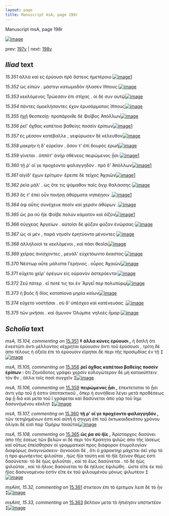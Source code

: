 ```yaml
---
layout: page
title: Manuscript msA, page 198r
---
```


Manuscript msA, page 198r

[![image](http://www.homermultitext.org/iipsrv?OBJ=IIP,1.0&FIF=/project/homer/pyramidal/deepzoom/hmt/vaimg/2017a/VA198RN_0369.tif&WID=100&CVT=JPEG)](http://www.homermultitext.org/ict2/?urn=urn:cite2:hmt:vaimg.2017a:VA198RN_0369)

prev:  [197v](../197v) | next:  [198v](../198v)

## *Iliad* text

*15.351* <a id="15.351"/> ἀλλὰ καὶ ες ἐρύουσι πρὸ ἄστεος ἡμετέροιο·[![image](http://www.homermultitext.org/iipsrv?OBJ=IIP,1.0&FIF=/project/homer/pyramidal/deepzoom/hmt/vaimg/2017a/VA198RN_0369.tif&RGN=0.179,0.2059,0.384,0.0293&WID=1000&CVT=JPEG)](http://www.homermultitext.org/ict2/?urn=urn:cite2:hmt:vaimg.2017a:VA198RN_0369@0.179,0.2059,0.384,0.0293)[1](#msA_15.104)

*15.352* <a id="15.352"/> ὡς εἰπὼν . μάστιγι κατωμαδὸν ήλασεν ἵ̈ππους·[![image](http://www.homermultitext.org/iipsrv?OBJ=IIP,1.0&FIF=/project/homer/pyramidal/deepzoom/hmt/vaimg/2017a/VA198RN_0369.tif&RGN=0.177,0.2254,0.415,0.0293&WID=1000&CVT=JPEG)](http://www.homermultitext.org/ict2/?urn=urn:cite2:hmt:vaimg.2017a:VA198RN_0369@0.177,0.2254,0.415,0.0293)

*15.353* <a id="15.353"/> κεκλόμενος Τρώεσσιν ἐπι στίχας . οἱ δὲ συν αυτῷ[![image](http://www.homermultitext.org/iipsrv?OBJ=IIP,1.0&FIF=/project/homer/pyramidal/deepzoom/hmt/vaimg/2017a/VA198RN_0369.tif&RGN=0.177,0.2449,0.415,0.027&WID=1000&CVT=JPEG)](http://www.homermultitext.org/ict2/?urn=urn:cite2:hmt:vaimg.2017a:VA198RN_0369@0.177,0.2449,0.415,0.027)

*15.354* <a id="15.354"/> πάντες ὁμοκλήσαντες έχον ἐρυσάρματας ἵ̈ππους[![image](http://www.homermultitext.org/iipsrv?OBJ=IIP,1.0&FIF=/project/homer/pyramidal/deepzoom/hmt/vaimg/2017a/VA198RN_0369.tif&RGN=0.174,0.266,0.426,0.0248&WID=1000&CVT=JPEG)](http://www.homermultitext.org/ict2/?urn=urn:cite2:hmt:vaimg.2017a:VA198RN_0369@0.174,0.266,0.426,0.0248)

*15.355* <a id="15.355"/> ἠχῇ θεσπεσίῃ· προπάροιθε δὲ Φοῖβος Ἀπόλλων[![image](http://www.homermultitext.org/iipsrv?OBJ=IIP,1.0&FIF=/project/homer/pyramidal/deepzoom/hmt/vaimg/2017a/VA198RN_0369.tif&RGN=0.177,0.281,0.434,0.0301&WID=1000&CVT=JPEG)](http://www.homermultitext.org/ict2/?urn=urn:cite2:hmt:vaimg.2017a:VA198RN_0369@0.177,0.281,0.434,0.0301)

*15.356* <a id="15.356"/> ῥεῖ' ὄχθας καπέτοιο βαθείης ποσσὶν ἐρίπων[![image](http://www.homermultitext.org/iipsrv?OBJ=IIP,1.0&FIF=/project/homer/pyramidal/deepzoom/hmt/vaimg/2017a/VA198RN_0369.tif&RGN=0.179,0.2975,0.376,0.0301&WID=1000&CVT=JPEG)](http://www.homermultitext.org/ict2/?urn=urn:cite2:hmt:vaimg.2017a:VA198RN_0369@0.179,0.2975,0.376,0.0301)[1](#msA_15.105)

*15.357* <a id="15.357"/> ἐς μέσσον κατέβαλλε , γεφύρωσεν δὲ κέλευθον[![image](http://www.homermultitext.org/iipsrv?OBJ=IIP,1.0&FIF=/project/homer/pyramidal/deepzoom/hmt/vaimg/2017a/VA198RN_0369.tif&RGN=0.175,0.3186,0.407,0.0285&WID=1000&CVT=JPEG)](http://www.homermultitext.org/ict2/?urn=urn:cite2:hmt:vaimg.2017a:VA198RN_0369@0.175,0.3186,0.407,0.0285)

*15.358* <a id="15.358"/> μακρὴν ἠ δ̀' εὐρεῖαν . ὅσον τ' ἐπὶ δουρὸς ἐρωῆ[![image](http://www.homermultitext.org/iipsrv?OBJ=IIP,1.0&FIF=/project/homer/pyramidal/deepzoom/hmt/vaimg/2017a/VA198RN_0369.tif&RGN=0.181,0.3388,0.407,0.0285&WID=1000&CVT=JPEG)](http://www.homermultitext.org/ict2/?urn=urn:cite2:hmt:vaimg.2017a:VA198RN_0369@0.181,0.3388,0.407,0.0285)

*15.359* <a id="15.359"/> γίνεται . ὁππότ' ἀνὴρ σθένεος πειρώμενος ᾗσι·[![image](http://www.homermultitext.org/iipsrv?OBJ=IIP,1.0&FIF=/project/homer/pyramidal/deepzoom/hmt/vaimg/2017a/VA198RN_0369.tif&RGN=0.178,0.3599,0.413,0.0285&WID=1000&CVT=JPEG)](http://www.homermultitext.org/ict2/?urn=urn:cite2:hmt:vaimg.2017a:VA198RN_0369@0.178,0.3599,0.413,0.0285)[1](#msA_15.106)

*15.360* <a id="15.360"/> τῇ ῥ' οἵ γε προχέοντο φαλαγγηδὸν . πρὸ δ' Ἀπόλλων[![image](http://www.homermultitext.org/iipsrv?OBJ=IIP,1.0&FIF=/project/homer/pyramidal/deepzoom/hmt/vaimg/2017a/VA198RN_0369.tif&RGN=0.176,0.3802,0.413,0.0255&WID=1000&CVT=JPEG)](http://www.homermultitext.org/ict2/?urn=urn:cite2:hmt:vaimg.2017a:VA198RN_0369@0.176,0.3802,0.413,0.0255)[1](#msA_15.107)

*15.361* <a id="15.361"/> αἰγίδ' ἔχων ἐρίτιμον· ἔρειπε δὲ τεῖχος Ἀχαιῶν[![image](http://www.homermultitext.org/iipsrv?OBJ=IIP,1.0&FIF=/project/homer/pyramidal/deepzoom/hmt/vaimg/2017a/VA198RN_0369.tif&RGN=0.175,0.3974,0.404,0.0255&WID=1000&CVT=JPEG)](http://www.homermultitext.org/ict2/?urn=urn:cite2:hmt:vaimg.2017a:VA198RN_0369@0.175,0.3974,0.404,0.0255)[1](#msAint_15.32)

*15.362* <a id="15.362"/> ῥεῖα μάλ' . ὡς ὅτε τις ψάμαθον παῖς ἄγχι θαλάσσης·[![image](http://www.homermultitext.org/iipsrv?OBJ=IIP,1.0&FIF=/project/homer/pyramidal/deepzoom/hmt/vaimg/2017a/VA198RN_0369.tif&RGN=0.175,0.4155,0.421,0.0255&WID=1000&CVT=JPEG)](http://www.homermultitext.org/ict2/?urn=urn:cite2:hmt:vaimg.2017a:VA198RN_0369@0.175,0.4155,0.421,0.0255)

*15.363* <a id="15.363"/> ὅς τ' ἐπεὶ οὖν ποιήσῃ ἀθύρματα νηπιέῃσιν .[![image](http://www.homermultitext.org/iipsrv?OBJ=IIP,1.0&FIF=/project/homer/pyramidal/deepzoom/hmt/vaimg/2017a/VA198RN_0369.tif&RGN=0.176,0.4328,0.407,0.0255&WID=1000&CVT=JPEG)](http://www.homermultitext.org/ict2/?urn=urn:cite2:hmt:vaimg.2017a:VA198RN_0369@0.176,0.4328,0.407,0.0255)[1](#msAint_15.33)

*15.364* <a id="15.364"/> ὰψ αὖτις συνέχευε ποσὶν καὶ χερσὶν ἀθύρων .[![image](http://www.homermultitext.org/iipsrv?OBJ=IIP,1.0&FIF=/project/homer/pyramidal/deepzoom/hmt/vaimg/2017a/VA198RN_0369.tif&RGN=0.175,0.4523,0.398,0.0255&WID=1000&CVT=JPEG)](http://www.homermultitext.org/ict2/?urn=urn:cite2:hmt:vaimg.2017a:VA198RN_0369@0.175,0.4523,0.398,0.0255)

*15.365* <a id="15.365"/> ὥς ῥα σὺ ἤϊε Φοῖβε πολὺν κάματον καὶ ὀϊζὺν[![image](http://www.homermultitext.org/iipsrv?OBJ=IIP,1.0&FIF=/project/homer/pyramidal/deepzoom/hmt/vaimg/2017a/VA198RN_0369.tif&RGN=0.174,0.4726,0.409,0.0255&WID=1000&CVT=JPEG)](http://www.homermultitext.org/ict2/?urn=urn:cite2:hmt:vaimg.2017a:VA198RN_0369@0.174,0.4726,0.409,0.0255)[1](#msA_15.108)

*15.366* <a id="15.366"/> σύγχεας Ἀργείων . αὐτοῖσι δὲ φῦζαν φύζαν ἐνῶρσας·[![image](http://www.homermultitext.org/iipsrv?OBJ=IIP,1.0&FIF=/project/homer/pyramidal/deepzoom/hmt/vaimg/2017a/VA198RN_0369.tif&RGN=0.174,0.4899,0.409,0.0255&WID=1000&CVT=JPEG)](http://www.homermultitext.org/ict2/?urn=urn:cite2:hmt:vaimg.2017a:VA198RN_0369@0.174,0.4899,0.409,0.0255)

*15.367* <a id="15.367"/> ὡς οἱ μὲν , παρὰ νηυσὶν ἐρητύοντο μένοντες·[![image](http://www.homermultitext.org/iipsrv?OBJ=IIP,1.0&FIF=/project/homer/pyramidal/deepzoom/hmt/vaimg/2017a/VA198RN_0369.tif&RGN=0.174,0.5101,0.396,0.0255&WID=1000&CVT=JPEG)](http://www.homermultitext.org/ict2/?urn=urn:cite2:hmt:vaimg.2017a:VA198RN_0369@0.174,0.5101,0.396,0.0255)

*15.368* <a id="15.368"/> ἀλλήλοισί τε κεκλόμενοι , καὶ πᾶσι θεοῖσι[![image](http://www.homermultitext.org/iipsrv?OBJ=IIP,1.0&FIF=/project/homer/pyramidal/deepzoom/hmt/vaimg/2017a/VA198RN_0369.tif&RGN=0.174,0.5289,0.386,0.0255&WID=1000&CVT=JPEG)](http://www.homermultitext.org/ict2/?urn=urn:cite2:hmt:vaimg.2017a:VA198RN_0369@0.174,0.5289,0.386,0.0255)

*15.369* <a id="15.369"/> χεῖρας ἀνίσχοντες , μεγάλ' εὐχετόωντο ἕκαστος·[![image](http://www.homermultitext.org/iipsrv?OBJ=IIP,1.0&FIF=/project/homer/pyramidal/deepzoom/hmt/vaimg/2017a/VA198RN_0369.tif&RGN=0.17,0.547,0.418,0.0255&WID=1000&CVT=JPEG)](http://www.homermultitext.org/ict2/?urn=urn:cite2:hmt:vaimg.2017a:VA198RN_0369@0.17,0.547,0.418,0.0255)

*15.370* <a id="15.370"/> Νέστωρ αὖτε μάλιστα Γερήνιος . οὖρος Ἀχαιῶν[![image](http://www.homermultitext.org/iipsrv?OBJ=IIP,1.0&FIF=/project/homer/pyramidal/deepzoom/hmt/vaimg/2017a/VA198RN_0369.tif&RGN=0.17,0.5642,0.402,0.0255&WID=1000&CVT=JPEG)](http://www.homermultitext.org/ict2/?urn=urn:cite2:hmt:vaimg.2017a:VA198RN_0369@0.17,0.5642,0.402,0.0255)

*15.371* <a id="15.371"/> εὔχετο χεῖρ' ὀρέγων εἰς οὐρανὸν ἀστερόεντα·[![image](http://www.homermultitext.org/iipsrv?OBJ=IIP,1.0&FIF=/project/homer/pyramidal/deepzoom/hmt/vaimg/2017a/VA198RN_0369.tif&RGN=0.165,0.5815,0.402,0.0255&WID=1000&CVT=JPEG)](http://www.homermultitext.org/ict2/?urn=urn:cite2:hmt:vaimg.2017a:VA198RN_0369@0.165,0.5815,0.402,0.0255)

*15.372* <a id="15.372"/> Ζεῦ πάτερ . εἴ ποτέ τις τοι ἐν Ἄργεΐ περ πολυπύρῳ[![image](http://www.homermultitext.org/iipsrv?OBJ=IIP,1.0&FIF=/project/homer/pyramidal/deepzoom/hmt/vaimg/2017a/VA198RN_0369.tif&RGN=0.163,0.6033,0.43,0.0255&WID=1000&CVT=JPEG)](http://www.homermultitext.org/ict2/?urn=urn:cite2:hmt:vaimg.2017a:VA198RN_0369@0.163,0.6033,0.43,0.0255)

*15.373* <a id="15.373"/> ἠ βοὸς ἢ ὄϊος καταπίονα μηρία καίων[![image](http://www.homermultitext.org/iipsrv?OBJ=IIP,1.0&FIF=/project/homer/pyramidal/deepzoom/hmt/vaimg/2017a/VA198RN_0369.tif&RGN=0.161,0.6221,0.389,0.0248&WID=1000&CVT=JPEG)](http://www.homermultitext.org/ict2/?urn=urn:cite2:hmt:vaimg.2017a:VA198RN_0369@0.161,0.6221,0.389,0.0248)

*15.374* <a id="15.374"/> εὔχετο νοστῆσαι . σὺ δ' ὑπέσχεο καὶ κατένευσας .[![image](http://www.homermultitext.org/iipsrv?OBJ=IIP,1.0&FIF=/project/homer/pyramidal/deepzoom/hmt/vaimg/2017a/VA198RN_0369.tif&RGN=0.164,0.6394,0.422,0.0248&WID=1000&CVT=JPEG)](http://www.homermultitext.org/ict2/?urn=urn:cite2:hmt:vaimg.2017a:VA198RN_0369@0.164,0.6394,0.422,0.0248)

*15.375* <a id="15.375"/> τῶν μνῆσαι . καὶ ἄμυνον Ὀλύμπιε νηλεὲς ἦμαρ·[![image](http://www.homermultitext.org/iipsrv?OBJ=IIP,1.0&FIF=/project/homer/pyramidal/deepzoom/hmt/vaimg/2017a/VA198RN_0369.tif&RGN=0.164,0.6597,0.422,0.0248&WID=1000&CVT=JPEG)](http://www.homermultitext.org/ict2/?urn=urn:cite2:hmt:vaimg.2017a:VA198RN_0369@0.164,0.6597,0.422,0.0248)

## *Scholia* text

*msA, 15.104, commenting on* [15.351](#15.351)  <a id="msA_15.104"/> **‡ ἀλλα κύνες ἐρύουσι ,** ἡ διπλῆ ὅτι ἐνεστῶτι ἀντι μέλλοντος κέχρηται ἐρύουσιν ἀντι τοῦ ἐρύσουσι , τρίτη δὲ ἀπο τέλους ἡ ὀξεῖα ἐπι τὸ ἐρύουσιν εἴρηται δὲ περι τῆς προσῳδίας ἐν τῇ ⁑[![image](http://www.homermultitext.org/iipsrv?OBJ=IIP,1.0&FIF=/project/homer/pyramidal/deepzoom/hmt/vaimg/2017a/VA198RN_0369.tif&RGN=0.169,0.1029,0.621,0.0368&WID=1000&CVT=JPEG)](http://www.homermultitext.org/ict2/?urn=urn:cite2:hmt:vaimg.2017a:VA198RN_0369@0.169,0.1029,0.621,0.0368)

*msA, 15.105, commenting on* [15.356](#15.356)  <a id="msA_15.105"/> **ῥεῖ όχθας καπέτοιο βαθείης ποσσὶν ἐρίπων :** ὅτι Ζηνόδοτος γράφει χερσίν εὐλογώτερον δὲ μὴ κατακύπτειν τὸν θν , ἀλλα τοῖς ποσὶ συγχεῖν ⁑[![image](http://www.homermultitext.org/iipsrv?OBJ=IIP,1.0&FIF=/project/homer/pyramidal/deepzoom/hmt/vaimg/2017a/VA198RN_0369.tif&RGN=0.183,0.1195,0.611,0.0331&WID=1000&CVT=JPEG)](http://www.homermultitext.org/ict2/?urn=urn:cite2:hmt:vaimg.2017a:VA198RN_0369@0.183,0.1195,0.611,0.0331)

*msA, 15.106, commenting on* [15.359](#15.359)  <a id="msA_15.106"/> **πειρώμενος ᾗσι ,** ἐπεκτεταται τὸ ᾗσι ἀντι γὰρ τοῦ ῇ ἐστιν ὑποτακτικοῦ , ὅπερ ἡ συνήθεια λέγει μετὰ προθέσεως ἀφ ᾗ διὸ καὶ μετα τοῦ ϊ γράφεται καὶ δασύνεται ἀπο γὰρ τοῦ ἴημι δασυνόμένου κέκλητ ⁑[![image](http://www.homermultitext.org/iipsrv?OBJ=IIP,1.0&FIF=/project/homer/pyramidal/deepzoom/hmt/vaimg/2017a/VA198RN_0369.tif&RGN=0.184,0.1352,0.617,0.0331&WID=1000&CVT=JPEG)](http://www.homermultitext.org/ict2/?urn=urn:cite2:hmt:vaimg.2017a:VA198RN_0369@0.184,0.1352,0.617,0.0331)

*msA, 15.107, commenting on* [15.360](#15.360)  <a id="msA_15.107"/> **τῇ ρ' οἵ γε προχέοντο φαλαγγηδόν ,** τῶν τετηῥημένων ἐστι καὶ αὑτῆ ἡ στιγμη ἐπὶ τοῦ ὀκτωκαιδεκάτου χρόνου ὀλίγαι δέ εἰσὶ παρ Ὁμήρῳ τοιαῦται[![image](http://www.homermultitext.org/iipsrv?OBJ=IIP,1.0&FIF=/project/homer/pyramidal/deepzoom/hmt/vaimg/2017a/VA198RN_0369.tif&RGN=0.59,0.3824,0.193,0.0556&WID=1000&CVT=JPEG)](http://www.homermultitext.org/ict2/?urn=urn:cite2:hmt:vaimg.2017a:VA198RN_0369@0.59,0.3824,0.193,0.0556)

*msA, 15.108, commenting on* [15.365](#15.365)  <a id="msA_15.108"/> **ὥς ῥα σὺ ἤϊε ,** Ἀρίσταρχος δασύνει ἀπο τῆς έσεως τῶν βελῶν οἱ δὲ περι τὸν Κράτητα ψιλῶς ἀπο τῆς ϊάσεως καὶ οὕτως ἐπείσθησαν οἱ γραμματικοὶ προς διάφορον ἐτυμολογίαν διαφόρως ἀναγινώσκειν· ἀγνοοῦσι δὲ , ὅτι ὁ χαρακτηρ μάχεται ἀεὶ γὰρ τὸ η προ φωνήεντος ψιλοῦται , ἠώς ἤϊα ταύτη καὶ τὸ ἥϊε ξείνον θέμις ἐστὶ δασύνεται· τὸ δὲ ἠὼς ψιλοῦται , καὶ τὸ ἕως δασύνεται . τὸ δὲ ἠὼς ψιλοῦται , καὶ τὸ ἥλιος δασύνεται το δὲ ἠέλιος ἐψιλώθη . ὥστε εἴτε ἐκ τοῦ ἥϊος δασυνομένου ἐστὶν εἴτε ἐκ τοῦ ψιλουμένου μόνως ψιλωτέον ⁑[![image](http://www.homermultitext.org/iipsrv?OBJ=IIP,1.0&FIF=/project/homer/pyramidal/deepzoom/hmt/vaimg/2017a/VA198RN_0369.tif&RGN=0.593,0.4215,0.198,0.1683&WID=1000&CVT=JPEG)](http://www.homermultitext.org/ict2/?urn=urn:cite2:hmt:vaimg.2017a:VA198RN_0369@0.593,0.4215,0.198,0.1683)

*msAint, 15.32, commenting on* [15.361](#15.361)  <a id="msAint_15.32"/> στικτεον ἐπι τὸ ἐριτιμον λειπ δὲ τὸ ἦν ⁑[![image](http://www.homermultitext.org/iipsrv?OBJ=IIP,1.0&FIF=/project/homer/pyramidal/deepzoom/hmt/vaimg/2017a/VA198RN_0369.tif&RGN=0.105,0.3997,0.073,0.0368&WID=1000&CVT=JPEG)](http://www.homermultitext.org/ict2/?urn=urn:cite2:hmt:vaimg.2017a:VA198RN_0369@0.105,0.3997,0.073,0.0368)

*msAint, 15.33, commenting on* [15.363](#15.363)  <a id="msAint_15.33"/> βέλτιον μετα τὸ ἡπιέησιν υπστικτέον ⁑[![image](http://www.homermultitext.org/iipsrv?OBJ=IIP,1.0&FIF=/project/homer/pyramidal/deepzoom/hmt/vaimg/2017a/VA198RN_0369.tif&RGN=0.102,0.4403,0.074,0.0511&WID=1000&CVT=JPEG)](http://www.homermultitext.org/ict2/?urn=urn:cite2:hmt:vaimg.2017a:VA198RN_0369@0.102,0.4403,0.074,0.0511)